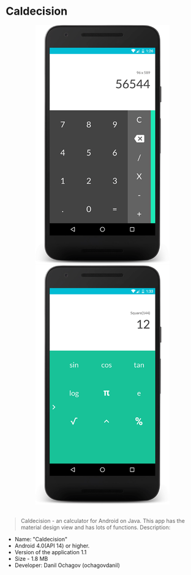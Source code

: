 # Caldecision
<div align="center">
  <img src="photos/photo-1.png" width="350px" />
  <img src="photos/photo-2.png" width="350px" />
</div> <br />

 > Caldecision - an calculator for Android on Java. This app has the material design view and has lots of functions.
Description:
 * Name: "Caldecision"
 * Android 4.0(API 14) or higher.
 * Version of the application 1.1
 * Size - 1.8 MB
 * Developer: Danil Ochagov (ochagovdanil)

